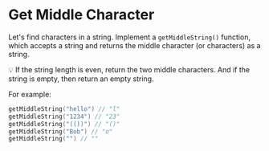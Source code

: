 # Get Middle Character

Let's find characters in a string. Implement a `getMiddleString()` function, which accepts a string and returns the middle character (or characters) as a string.

💡 If the string length is even, return the two middle characters. And if the string is empty, then return an empty string.

For example:

```kotlin
getMiddleString("hello") // "l"
getMiddleString("1234") // "23"
getMiddleString("(())") // "()"
getMiddleString("Bob") // "o"
getMiddleString("") // ""
```
